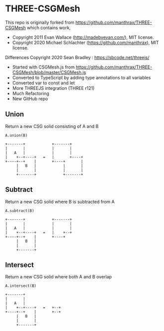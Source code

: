 # THREE-CSGMesh

This repo is originally forked from https://github.com/manthrax/THREE-CSGMesh which contains work,
- Copyright 2011 Evan Wallace (http://madebyevan.com/), MIT license.
- Copyright 2020 Michael Schlachter (https://github.com/manthrax), MIT license.

Differences Copyright 2020 Sean Bradley : https://sbcode.net/threejs/

- Started with CSGMesh.js from https://github.com/manthrax/THREE-CSGMesh/blob/master/CSGMesh.js
- Converted to TypeScript by adding type annotations to all variables
- Converted var to const and let
- More THREEJS integration (THREE r121)
- Much Refactoring
- New GitHub repo


## Union

Return a new CSG solid consisting of A and B

    A.union(B)

    +-------+            +-------+
    |       |            |       |
    |   A   |            |       |
    |    +--+----+   =   |       +----+
    +----+--+    |       +----+       |
         |   B   |            |       |
         |       |            |       |
         +-------+            +-------+


## Subtract

Return a new CSG solid where B is subtracted from A

    A.subtract(B)

    +-------+            +-------+
    |       |            |       |
    |   A   |            |       |
    |    +--+----+   =   |    +--+
    +----+--+    |       +----+
         |   B   |
         |       |
         +-------+

## Intersect

Return a new CSG solid where both A and B overlap

    A.intersect(B)

    +-------+
    |       |
    |   A   |
    |    +--+----+   =   +--+
    +----+--+    |       +--+
         |   B   |
         |       |
         +-------+


